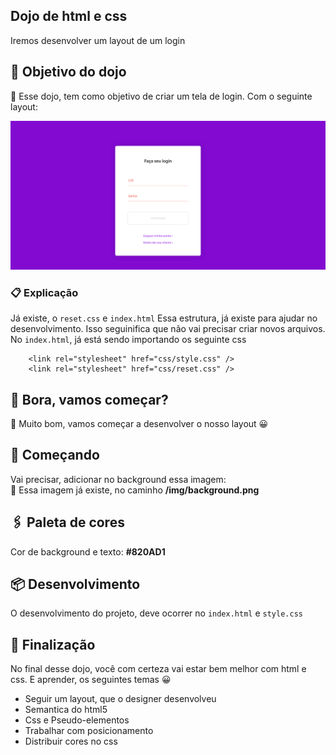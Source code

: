 ## Dojo de html e css
Iremos desenvolver um layout de um login

## 🎁 Objetivo do dojo
📌 Esse dojo, tem como objetivo de criar um tela de login. Com o seguinte layout:

<img src="https://raw.githubusercontent.com/giovannirwp/dojo-html-css/main/img/layout.png" widt="750" />

### 📋 Explicação
Já existe, o ```reset.css``` e ``` index.html ```
Essa estrutura, já existe para ajudar no desenvolvimento. Isso seguinifica que não vai precisar criar novos arquivos.
No ``` index.html ```, já está sendo importando os seguinte css
```   
    <link rel="stylesheet" href="css/style.css" />
    <link rel="stylesheet" href="css/reset.css" />
```

## 🚀 Bora, vamos começar?
🔩 Muito bom, vamos começar a desenvolver o nosso layout 😀

## 🥇 Começando
Vai precisar, adicionar no background essa imagem:<br />
🔧 Essa imagem já existe, no caminho <strong>/img/background.png</strong>

## 🖇️ Paleta de cores
Cor de background e texto: <strong>#820AD1</strong>

## 📦 Desenvolvimento
O desenvolvimento do projeto, deve ocorrer no ``` index.html ``` e ``` style.css ```

## 🐾 Finalização

No final desse dojo, você com certeza vai estar bem melhor com html e css.
E aprender, os seguintes temas 😀

* Seguir um layout, que o designer desenvolveu
* Semantica do html5
* Css e Pseudo-elementos
* Trabalhar com posicionamento
* Distribuir cores no css

